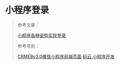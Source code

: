 # 小程序登录

> 参考文章：
>
> [小程序各种姿势实现登录](https://juejin.im/post/5b6f137ee51d4566252aadb5)
>
> 参考项目：
>
> [CRMEBv3.0微信小程序前端页面](https://github.com/crmeb/CRMEB_WechatApplet_v3.0)
> [码云 小程序开发](https://gitee.com/explore/weixin-lapp)
